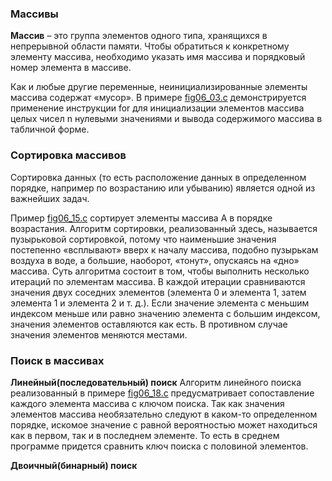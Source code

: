 ### Массивы

**Массив** – это группа элементов одного типа, хранящихся в непрерывной
области памяти. Чтобы обратиться к конкретному элементу массива,
необходимо указать имя массива и порядковый номер элемента в массиве.

Как и любые другие переменные, неинициализированные элементы массива
содержат «мусор». В примере [fig06_03.c](./fig06_03.c) демонстрируется
применение инструкции for для инициализации элементов массива целых
чисел n нулевыми значениями и вывода содержимого массива в табличной форме.

### Сортировка массивов

Сортировка данных (то есть расположение данных в определенном порядке,
например по возрастанию или убыванию) является одной из важнейших задач.

Пример [fig06_15.c](./fig06_15.c) сортирует элементы массива A в порядке
возрастания. Алгоритм сортировки, реализованный здесь, называется
пузырьковой сортировкой, потому что наименьшие значения постепенно
«всплывают» вверх к началу массива, подобно пузырькам воздуха в воде, а большие,
наоборот, «тонут», опускаясь на «дно» массива. Суть алгоритма состоит
в том, чтобы выполнить несколько итераций по элементам массива. В каждой
итерации сравниваются значения двух соседних элементов (элемента 0
и элемента 1, затем элемента 1 и элемента 2 и т. д.). Если значение элемента
с меньшим индексом меньше или равно значению элемента с большим индексом,
значения элементов оставляются как есть. В противном случае
значения элементов меняются местами.

### Поиск в массивах

**Линейный(последовательный) поиск**
Алгоритм линейного поиска реализованный в примере [fig06_18.c](./fig06_18.c)
предусматривает сопоставление каждого элемента массива с ключом поиска.
Так как значения элементов массива необязательно следуют в каком-то определенном
порядке, искомое значение с равной вероятностью может находиться как
в первом, так и в последнем элементе. То есть в среднем программе придется
сравнить ключ поиска с половиной элементов.

**Двоичный(бинарный) поиск**

